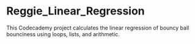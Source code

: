 # Reggie_Linear_Regression
This Codecademy project calculates the linear regression of bouncy ball bounciness using loops, lists, and arithmetic.
